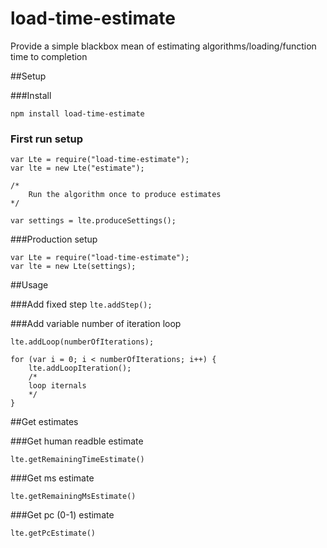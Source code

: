 # load-time-estimate
Provide a simple blackbox mean of estimating algorithms/loading/function time to completion

##Setup

###Install

`npm install load-time-estimate`

### First run setup
```
var Lte = require("load-time-estimate");
var lte = new Lte("estimate");

/*
    Run the algorithm once to produce estimates
*/

var settings = lte.produceSettings();
```

###Production setup
```
var Lte = require("load-time-estimate");
var lte = new Lte(settings);
```

##Usage

###Add fixed step
`lte.addStep();`

###Add variable number of iteration loop
```
lte.addLoop(numberOfIterations);

for (var i = 0; i < numberOfIterations; i++) {
    lte.addLoopIteration();
    /*
    loop iternals
    */
}
```

##Get estimates

###Get human readble estimate

`lte.getRemainingTimeEstimate()`

###Get ms estimate

`lte.getRemainingMsEstimate()`

###Get pc (0-1) estimate

`lte.getPcEstimate()`
